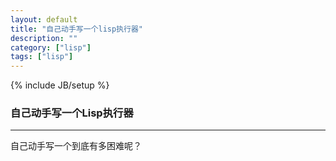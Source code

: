 ```yaml
---
layout: default
title: "自己动手写一个lisp执行器"
description: ""
category: ["lisp"]
tags: ["lisp"]
---
```

{% include JB/setup %}

### 自己动手写一个Lisp执行器
---

自己动手写一个到底有多困难呢？
